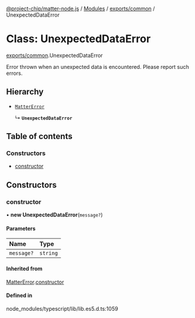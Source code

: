 [@project-chip/matter-node.js](../README.md) / [Modules](../modules.md) / [exports/common](../modules/exports_common.md) / UnexpectedDataError

# Class: UnexpectedDataError

[exports/common](../modules/exports_common.md).UnexpectedDataError

Error thrown when an unexpected data is encountered. Please report such errors.

## Hierarchy

- [`MatterError`](exports_common.MatterError.md)

  ↳ **`UnexpectedDataError`**

## Table of contents

### Constructors

- [constructor](exports_common.UnexpectedDataError.md#constructor)

## Constructors

### constructor

• **new UnexpectedDataError**(`message?`)

#### Parameters

| Name | Type |
| :------ | :------ |
| `message?` | `string` |

#### Inherited from

[MatterError](exports_common.MatterError.md).[constructor](exports_common.MatterError.md#constructor)

#### Defined in

node_modules/typescript/lib/lib.es5.d.ts:1059
